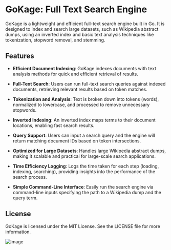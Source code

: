 # GoKage: Full Text Search Engine

GoKage is a lightweight and efficient full-text search engine built in Go. It is designed to index and search large datasets, such as Wikipedia abstract dumps, using an inverted index and basic text analysis techniques like tokenization, stopword removal, and stemming.

## Features

- **Efficient Document Indexing**: GoKage indexes documents with text analysis methods for quick and efficient retrieval of results.
  
- **Full-Text Search**: Users can run full-text search queries against indexed documents, retrieving relevant results based on token matches.
  
- **Tokenization and Analysis**: Text is broken down into tokens (words), normalized to lowercase, and processed to remove unnecessary stopwords.
  
- **Inverted Indexing**: An inverted index maps terms to their document locations, enabling fast search results.

- **Query Support**: Users can input a search query and the engine will return matching document IDs based on token intersections.
  
- **Optimized for Large Datasets**: Handles large Wikipedia abstract dumps, making it scalable and practical for large-scale search applications.

- **Time Efficiency Logging**: Logs the time taken for each step (loading, indexing, searching), providing insights into the performance of the search process.

- **Simple Command-Line Interface**: Easily run the search engine via command-line inputs specifying the path to a Wikipedia dump and the query term.

## License

GoKage is licensed under the MIT License. See the LICENSE file for more information.

![image](https://github.com/user-attachments/assets/dd6060b4-15cd-4a35-ad6b-f33f44af16c8)
